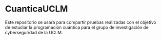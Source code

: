 # CuanticaUCLM
Este repositorio se usará para compartir pruebas realizadas con el objetivo de estudiar la programación cuántica para el grupo de investigación de cyberseguridad de la
UCLM.
